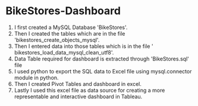 # BikeStores-Dashboard
1. I first created a MySQL Database 'BikeStores'. <br>
2. Then I created the tables which are in the file 'bikestores_create_objects_mysql'.<br>
3. Then I entered data into those tables which is in the file ' bikestores_load_data_mysql_clean_utf8'.<br>
4. Data Table required for dashboard is extracted through 'BikeStores.sql' file<br>
5. I used python to export the SQL data to Excel file using mysql.connector module in python.<br>
6. Then I created Pivot Tables and dashboard in excel.<br>
7. Lastly I used this excel file as data source for creating a more representable and interactive dashboard in Tableau.<br>
